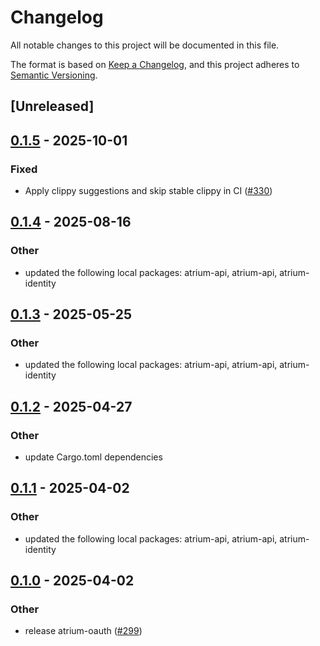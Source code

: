 # Changelog

All notable changes to this project will be documented in this file.

The format is based on [Keep a Changelog](https://keepachangelog.com/en/1.0.0/),
and this project adheres to [Semantic Versioning](https://semver.org/spec/v2.0.0.html).

## [Unreleased]

## [0.1.5](https://github.com/atrium-rs/atrium/compare/atrium-oauth-v0.1.4...atrium-oauth-v0.1.5) - 2025-10-01

### Fixed

- Apply clippy suggestions and skip stable clippy in CI ([#330](https://github.com/atrium-rs/atrium/pull/330))

## [0.1.4](https://github.com/atrium-rs/atrium/compare/atrium-oauth-v0.1.3...atrium-oauth-v0.1.4) - 2025-08-16

### Other

- updated the following local packages: atrium-api, atrium-api, atrium-identity

## [0.1.3](https://github.com/atrium-rs/atrium/compare/atrium-oauth-v0.1.2...atrium-oauth-v0.1.3) - 2025-05-25

### Other

- updated the following local packages: atrium-api, atrium-api, atrium-identity

## [0.1.2](https://github.com/atrium-rs/atrium/compare/atrium-oauth-v0.1.1...atrium-oauth-v0.1.2) - 2025-04-27

### Other

- update Cargo.toml dependencies

## [0.1.1](https://github.com/sugyan/atrium/compare/atrium-oauth-v0.1.0...atrium-oauth-v0.1.1) - 2025-04-02

### Other

- updated the following local packages: atrium-api, atrium-api, atrium-identity

## [0.1.0](https://github.com/sugyan/atrium/releases/tag/atrium-oauth-v0.1.0) - 2025-04-02

### Other

- release atrium-oauth ([#299](https://github.com/sugyan/atrium/pull/299))
